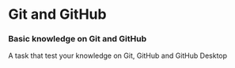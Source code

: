 # Git and GitHub

### Basic knowledge on Git and GitHub

A task that test your knowledge on Git, GitHub and GitHub Desktop